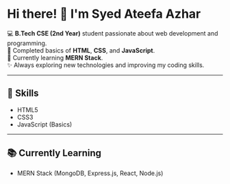 # Hi there! 👋 I'm Syed Ateefa Azhar

💻 **B.Tech CSE (2nd Year)** student passionate about web development and programming.  
🚀 Completed basics of **HTML**, **CSS**, and **JavaScript**.  
🌱 Currently learning **MERN Stack**.  
✨ Always exploring new technologies and improving my coding skills.

---

## 🚀 Skills
- HTML5
- CSS3
- JavaScript (Basics)

---

## 📚 Currently Learning
- MERN Stack (MongoDB, Express.js, React, Node.js)



<!--
**syedateefaazhar/syedateefaazhar** is a ✨ _special_ ✨ repository because its `README.md` (this file) appears on your GitHub profile.

Here are some ideas to get you started:

- 🔭 I’m currently working on ...
- 🌱 I’m currently learning ...
- 👯 I’m looking to collaborate on ...
- 🤔 I’m looking for help with ...
- 💬 Ask me about ...
- 📫 How to reach me: ...
- 😄 Pronouns: ...
- ⚡ Fun fact: ...
-->
